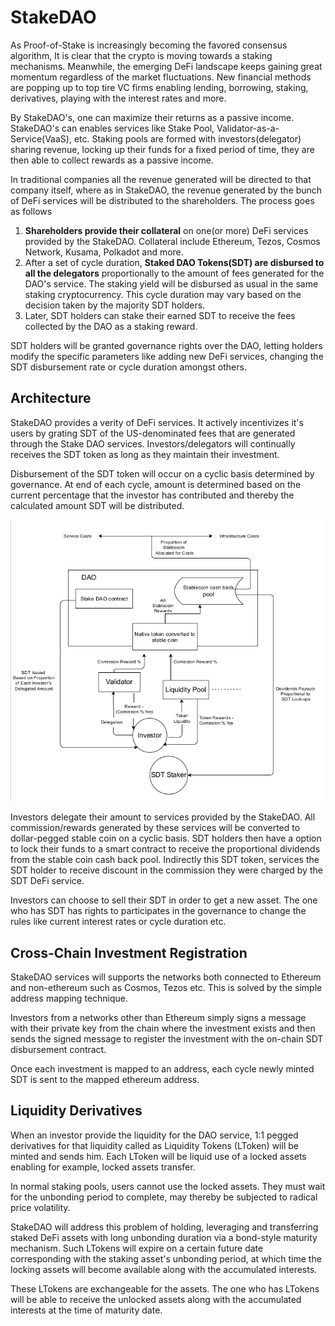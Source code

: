 # StakeDAO

As Proof-of-Stake is increasingly becoming the favored consensus algorithm, It is clear that the crypto is moving towards a staking mechanisms. Meanwhile, the emerging DeFi landscape keeps gaining great momentum regardless of the market fluctuations. New financial methods are popping up to top tire VC firms enabling lending, borrowing, staking, derivatives, playing with the interest rates and more.

By StakeDAO's, one can maximize their returns as a passive income. StakeDAO's can enables services like Stake Pool, Validator-as-a-Service\(VaaS\), etc. Staking pools are formed with investors\(delegator\) sharing revenue, locking up their funds for a fixed period of time, they are then able to collect rewards as a passive income.

In traditional companies all the revenue generated will be directed to that company itself, where as in StakeDAO, the revenue generated by the bunch of DeFi services will be distributed to the shareholders. The process goes as follows

1. **Shareholders provide their collateral** on one\(or more\) DeFi services provided by the StakeDAO. Collateral include Ethereum, Tezos, Cosmos Network, Kusama, Polkadot and more.
2. After a set of cycle duration, **Staked DAO Tokens\(SDT\) are disbursed to all the delegators** proportionally to the amount of fees generated for the DAO's service. The staking yield will be disbursed as usual in the same staking cryptocurrency. This cycle duration may vary based on the decision taken by the majority SDT holders.
3. Later, SDT holders can stake their earned SDT to receive the fees collected by the DAO as a staking reward. 

SDT holders will be granted governance rights over the DAO, letting holders modify the specific parameters like adding new DeFi services, changing the SDT disbursement rate or cycle duration amongst others.

## **Architecture**

StakeDAO provides a verity of DeFi services. It actively incentivizes it's users by grating SDT of the US-denominated fees that are generated through the Stake DAO services. Investors/delegators will continually receives the SDT token as long as they maintain their investment.

Disbursement of the SDT token will occur on a cyclic basis determined by governance. At end of each cycle, amount is determined based on the current percentage that the investor has contributed and thereby the calculated amount SDT will be distributed.

![stake-dao](../.gitbook/assets/stakedao.png)

Investors delegate their amount to services provided by the StakeDAO. All commission/rewards generated by these services will be converted to dollar-pegged stable coin on a cyclic basis. SDT holders then have a option to lock their funds to a smart contract to receive the proportional dividends from the stable coin cash back pool. Indirectly this SDT token, services the SDT holder to receive discount in the commission they were charged by the SDT DeFi service.

Investors can choose to sell their SDT in order to get a new asset. The one who has SDT has rights to participates in the governance to change the rules like current interest rates or cycle duration etc.

## Cross-Chain Investment Registration

StakeDAO services will supports the networks both connected to Ethereum and non-ethereum such as Cosmos, Tezos etc. This is solved by the simple address mapping technique.

Investors from a networks other than Ethereum simply signs a message with their private key from the chain where the investment exists and then sends the signed message to register the investment with the on-chain SDT disbursement contract.

Once each investment is mapped to an address, each cycle newly minted SDT is sent to the mapped ethereum address.

## Liquidity Derivatives

When an investor provide the liquidity for the DAO service, 1:1 pegged derivatives for that liquidity called as Liquidity Tokens \(LToken\) will be minted and sends him. Each LToken will be liquid use of a locked assets enabling for example, locked assets transfer.

In normal staking pools, users cannot use the locked assets. They must wait for the unbonding period to complete, may thereby be subjected to radical price volatility.

StakeDAO will address this problem of holding, leveraging and transferring staked DeFi assets with long unbonding duration via a bond-style maturity mechanism. Such LTokens will expire on a certain future date corresponding with the staking asset's unbonding period, at which time the locking assets will become available along with the accumulated interests.

These LTokens are exchangeable for the assets. The one who has LTokens will be able to receive the unlocked assets along with the accumulated interests at the time of maturity date.

